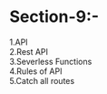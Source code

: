 # Section-9:-
1.API<br>
2.Rest API<br>
3.Severless Functions<br>
4.Rules of API<br>
5.Catch all routes<br>
